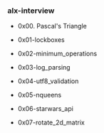 ### alx-interview

- 0x00. Pascal's Triangle

- 0x01-lockboxes

- 0x02-minimum_operations

- 0x03-log_parsing

- 0x04-utf8_validation

- 0x05-nqueens

- 0x06-starwars_api

- 0x07-rotate_2d_matrix
